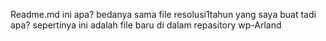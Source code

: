 Readme.md ini apa?
bedanya sama file resolusi1tahun yang saya buat tadi apa?
sepertinya ini adalah file baru di dalam repasitory wp-Arland
